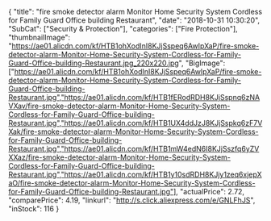 {
	"title": "fire smoke detector alarm Monitor Home Security System Cordless for Family Guard Office building Restaurant",
	"date": "2018-10-31 10:30:20",
	"SubCat": ["Security & Protection"],
	"categories": ["Fire Protection"],
	"thumbnailImage": "https://ae01.alicdn.com/kf/HTB1ohXodInI8KJjSspeq6AwIpXaP/fire-smoke-detector-alarm-Monitor-Home-Security-System-Cordless-for-Family-Guard-Office-building-Restaurant.jpg_220x220.jpg",
	"BigImage": ["https://ae01.alicdn.com/kf/HTB1ohXodInI8KJjSspeq6AwIpXaP/fire-smoke-detector-alarm-Monitor-Home-Security-System-Cordless-for-Family-Guard-Office-building-Restaurant.jpg","https://ae01.alicdn.com/kf/HTB1fERodRDH8KJjSspnq6zNAVXav/fire-smoke-detector-alarm-Monitor-Home-Security-System-Cordless-for-Family-Guard-Office-building-Restaurant.jpg","https://ae01.alicdn.com/kf/HTB1UX4ddJzJ8KJjSspkq6zF7VXak/fire-smoke-detector-alarm-Monitor-Home-Security-System-Cordless-for-Family-Guard-Office-building-Restaurant.jpg","https://ae01.alicdn.com/kf/HTB1mW4edN6I8KJjSszfq6yZVXXaz/fire-smoke-detector-alarm-Monitor-Home-Security-System-Cordless-for-Family-Guard-Office-building-Restaurant.jpg","https://ae01.alicdn.com/kf/HTB1y10sdRDH8KJjy1zeq6xjepXaO/fire-smoke-detector-alarm-Monitor-Home-Security-System-Cordless-for-Family-Guard-Office-building-Restaurant.jpg"],
	"actualPrice": 2.72,
	"comparePrice": 4.19,
	"linkurl": "http://s.click.aliexpress.com/e/GNLFhJS",
	"inStock": 116
}
